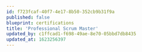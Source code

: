 ```yaml
---
id: f723fcaf-40f7-4e17-8b50-352cb9b31f9a
published: false
blueprint: certifications
title: 'Professional Scrum Master'
updated_by: c1ffcad1-f698-49ae-8e70-05bbd7db8435
updated_at: 1623256397
---
```

